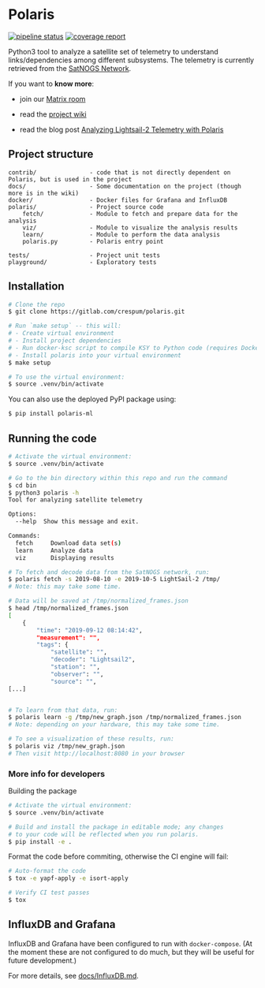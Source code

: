 # Polaris

[![pipeline status](https://gitlab.com/crespum/polaris/badges/master/pipeline.svg)](https://gitlab.com/crespum/polaris/commits/master)
[![coverage report](https://gitlab.com/crespum/polaris/badges/master/coverage.svg)](https://gitlab.com/crespum/polaris/commits/master)

Python3 tool to analyze a satellite set of telemetry to understand links/dependencies among different subsystems. The telemetry is currently retrieved from the [SatNOGS Network](https://network.satnogs.org/).

If you want to **know more**:

- join our [Matrix room](https://riot.im/app/#/room/#polaris:matrix.org)

- read the [project wiki](https://gitlab.com/crespum/polaris/wikis/Home)

- read the blog post [Analyzing Lightsail-2 Telemetry with Polaris](https://blog.crespum.eu/analyzing-lightsail-2-telemetry-with-polaris/)

## Project structure

```
contrib/               - code that is not directly dependent on Polaris, but is used in the project
docs/                  - Some documentation on the project (though more is in the wiki)
docker/                - Docker files for Grafana and InfluxDB
polaris/               - Project source code
    fetch/             - Module to fetch and prepare data for the analysis
    viz/               - Module to visualize the analysis results
    learn/             - Module to perform the data analysis
    polaris.py         - Polaris entry point

tests/                 - Project unit tests
playground/            - Exploratory tests
```

## Installation

```bash
# Clone the repo
$ git clone https://gitlab.com/crespum/polaris.git

# Run `make setup` -- this will:
# - Create virtual environment
# - Install project dependencies
# - Run docker-ksc script to compile KSY to Python code (requires Docker)
# - Install polaris into your virtual environment
$ make setup

# To use the virtual environment:
$ source .venv/bin/activate
```

You can also use the deployed PyPI package using:

```bash
$ pip install polaris-ml
```

## Running the code
```bash
# Activate the virtual environment:
$ source .venv/bin/activate

# Go to the bin directory within this repo and run the command
$ cd bin
$ python3 polaris -h
Tool for analyzing satellite telemetry

Options:
  --help  Show this message and exit.

Commands:
  fetch     Download data set(s)
  learn     Analyze data
  viz       Displaying results

# To fetch and decode data from the SatNOGS network, run:
$ polaris fetch -s 2019-08-10 -e 2019-10-5 LightSail-2 /tmp/
# Note: this may take some time.

# Data will be saved at /tmp/normalized_frames.json
$ head /tmp/normalized_frames.json
[
    {
        "time": "2019-09-12 08:14:42",
        "measurement": "",
        "tags": {
            "satellite": "",
            "decoder": "Lightsail2",
            "station": "",
            "observer": "",
            "source": "",
[...]


# To learn from that data, run:
$ polaris learn -g /tmp/new_graph.json /tmp/normalized_frames.json
# Note: depending on your hardware, this may take some time.

# To see a visualization of these results, run:
$ polaris viz /tmp/new_graph.json
# Then visit http://localhost:8080 in your browser
```

### More info for developers

Building the package
```bash
# Activate the virtual environment:
$ source .venv/bin/activate

# Build and install the package in editable mode; any changes
# to your code will be reflected when you run polaris.
$ pip install -e .
```

Format the code before commiting, otherwise the CI engine will fail:
```bash
# Auto-format the code
$ tox -e yapf-apply -e isort-apply

# Verify CI test passes
$ tox
```

## InfluxDB and Grafana

InfluxDB and Grafana have been configured to run with `docker-compose`. (At the moment these are not configured to do much, but they will be useful for future development.)

For more details, see [docs/InfluxDB.md](docs/InfluxDB.md).
